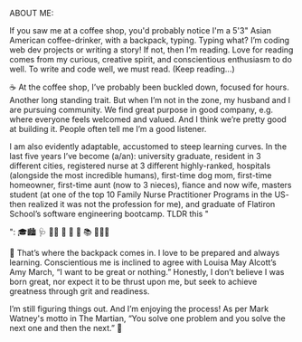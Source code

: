 

ABOUT ME:

If you saw me at a coffee shop, you'd probably notice I'm a 5'3" Asian American coffee-drinker, with a backpack, typing. Typing what? I’m coding web dev projects or writing a story! If not, then I’m reading. Love for reading comes from my curious, creative spirit, and conscientious enthusiasm to do well. To write and code well, we must read. (Keep reading...)

☕️ At the coffee shop, I’ve probably been buckled down, focused for hours. Another long standing trait. But when I’m not in the zone, my husband and I are pursuing community. We find great purpose in good company, e.g. where everyone feels welcomed and valued. And I think we’re pretty good at building it. People often tell me I’m a good listener.

I am also evidently adaptable, accustomed to steep learning curves. In the last five years I’ve become (a/an): university graduate, resident in 3 different cities, registered nurse at 3 different highly-ranked, hospitals (alongside the most incredible humans), first-time dog mom, first-time homeowner, first-time aunt (now to 3 nieces), fiance and now wife, masters student (at one of the top 10 Family Nurse Practitioner Programs in the US- then realized it was not the profession for me), and graduate of Flatiron School’s software engineering bootcamp. TLDR this "<p>": 🎓🏙 🩺 🐕‍🦺 🏡 🍼 💍 📚 👩🏻‍💻

🎒 That’s where the backpack comes in. I love to be prepared and always learning. Conscientious me is inclined to agree with Louisa May Alcott’s Amy March, “I want to be great or nothing.” Honestly, I don’t believe I was born great, nor expect it to be thrust upon me, but seek to achieve greatness through grit and readiness.

I’m still figuring things out. And I’m enjoying the process! As per Mark Watney's motto in The Martian, “You solve one problem and you solve the next one and then the next.” 🚀
